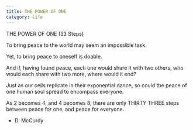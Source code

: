 ```yaml
---
title: THE POWER OF ONE
category: life
---
```


THE POWER OF ONE (33 Steps)

To bring peace to the world
may seem an impossible task.

Yet, to bring peace to oneself
is doable.

And if,
having found peace,
each one would share it
with two others,
who would each share
with two more,
where would it end?

Just as our cells replicate
in their exponential dance,
so could the peace
of one human soul spread
to encompass everyone.

As 2 becomes 4,
and 4 becomes 8,
there are only
THIRTY THREE steps
between peace for one,
and peace for everyone.

- D. McCurdy



